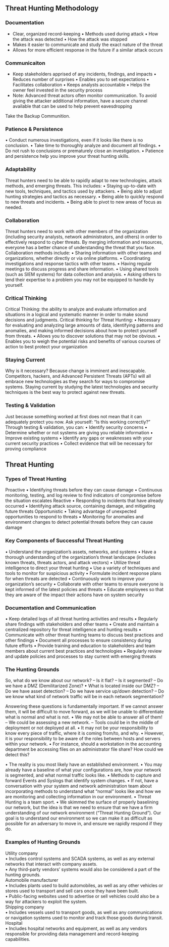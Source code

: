 ## Threat Hunting Methodology

### Documentation
- Clear, organized record-keeping
    • Methods used during attack
    • How the attack was detected
    • How the attack was stopped
- Makes it easier to communicate and study the exact nature of the threat
- Allows for more efficient response in the future if a similar attack occurs

### Communicaiton
- Keep stakeholders apprised of any incidents, findings, and impacts
    • Reduces number of surprises
    • Enables you to set expectations
    • Facilitates collaboration
    • Keeps analysts accountable
    • Helps the owner feel invested in the security process
- Note: Advanced threat actors often monitor communication. To avoid giving the attacker additional information, have a secure channel available that can be used to help prevent eavesdropping

Take the Backup Communition. 

### Patience & Persistence
• Conduct numerous investigations, even if it looks like there is no conclusion.
• Take time to thoroughly analyze and document all findings.
• Do not rush to conclusions or prematurely close an investigation.
• Patience and persistence help you improve your threat hunting 
skills.

### Adaptability
Threat hunters need to be able to rapidly adapt to new technologies, 
attack methods, and emerging threats.
This includes:
• Staying up-to-date with new tools, techniques, and tactics used by 
attackers.
• Being able to adjust hunting strategies and tactics as necessary.
• Being able to quickly respond to new threats and incidents.
• Being able to pivot to new areas of focus as needed.

### Collaboration
Threat hunters need to work with other members of the organization (including security analysts, network administrators, and others) in 
order to effectively respond to cyber threats.
By merging information and resources, everyone has a better chance of understanding the threat that you face.
Collaboration methods include:
• Sharing information with other teams and organizations, whether 
directly or via online platforms.
• Coordinating investigations and response tactics with other teams.
• Having regular meetings to discuss progress and share information.
• Using shared tools (such as SIEM systems) for data collection and 
analysis.
• Asking others to lend their expertise to a problem you may not be 
equipped to handle by yourself.

### Critical Thinking
Critical Thinking: the ability to analyze and evaluate information and 
situations in a logical and systematic manner in order to make sound 
decisions and judgments.
Critical thinking for Threat Hunting:
• Necessary for evaluating and analyzing large amounts of data, 
identifying patterns and anomalies, and making informed decisions 
about how to protect yourself from threats.
• Allows you to discover solutions that may not be obvious.
• Enables you to weigh the potential risks and benefits of various 
courses of action to best protect your organization

### Staying Current
Why is it necessary? Because change is imminent and inescapable.
Competitors, hackers, and Advanced Persistent Threats (APTs) will all embrace new technologies as they search for ways to compromise systems.
Staying current by studying the latest technologies and security techniques is the best way to protect against new threats.

### Testing & Validation
Just because something worked at first does not mean that it can adequately protect you now.
Ask yourself: “Is this working correctly?”
Through testing & validation, you can:
• Identify security concerns
• Determine whether or not systems are giving you reliable information
• Improve existing systems
• Identify any gaps or weaknesses with your current security practices
• Collect evidence that will be necessary for proving compliance

## Threat Hunting
### Types of Threat Hunting
Proactive
• Identifying threats before they can cause damage
• Continuous monitoring, testing, and log review to find indicators of 
compromise before the situation escalates
Reactive
• Responding to incidents that have already occurred
• Identifying attack source, containing damage, and mitigating future 
threats
Opportunistic
• Taking advantage of unexpected opportunities to respond to threats
• Monitoring for anomalies and environment changes to detect 
potential threats before they can cause damage

### Key Components of Successful Threat Hunting
• Understand the organization’s assets, networks, and systems
• Have a thorough understanding of the organization’s threat 
landscape (includes known threats, threats actors, and attack 
vectors)
• Utilize threat intelligence to direct your threat hunting
• Use a variety of techniques and tools to monitor for suspicious 
activity
• Formulate incident response plans for when threats are detected
• Continuously work to improve your organization’s security
• Collaborate with other teams to ensure everyone is kept informed 
of the latest policies and threats
• Educate employees so that they are aware of the impact their 
actions have on system security

### Documentation and Communication
• Keep detailed logs of all threat hunting activities and results
• Regularly share findings with stakeholders and other teams
• Create and maintain a centralized repository for threat intelligence and hunting results
• Communicate with other threat hunting teams to discuss best practices and other findings
• Document all processes to ensure consistency during future efforts
• Provide training and education to stakeholders and team members about current best practices and technologies
• Regularly review and update policies and processes to stay current with emerging threats

### The Hunting Grounds
So, what do we know about our network?
– Is it flat?
– Is it segmented?
– Do we have a DMZ (Demilitarized Zone)?
    • What is located inside our DMZ?
– Do we have asset detection?
– Do we have service up/down detection?
– Do we know what kind of network traffic will be in each network segmentation?

Answering these questions is fundamentally important. If we cannot answer 
them, it will be difficult to move forward, as we will be unable to differentiate 
what is normal and what is not.
• We may not be able to answer all of them!
– We could be assessing a new network.
– Tools could be in the middle of deployment or not deployed at all.
• It may not be your responsibility to know every piece of traffic, where it is 
coming from/to, and why.
• However, it is your responsibility to be aware of the roles between hosts and 
servers within your network. 
• For instance, should a workstation in the accounting department be 
accessing files on an administrator file share? How could we detect this?

• The reality is you most likely have an established environment. 
• You may already have a baseline of what your configurations are, how your network is segmented, and what normal traffic looks like. 
• Methods to capture and forward Events and Syslogs that identify system changes.
• If not, have a conversation with your system and network administration team about incorporating methods to understand what “normal” looks like and how we are monitoring and collecting information in our environment. 
• Threat Hunting is a team sport. 
• We skimmed the surface of properly baselining our network, but the idea is that we need to ensure that we have a firm understanding of our network environment (“Threat Hunting Ground”). Our goal is to understand our environment so we can make it as difficult as possible for an adversary to move in, and ensure we rapidly respond if they do.

### Examples of Hunting Grounds
Utility company  
• Includes control systems and SCADA systems, as well as any external networks that interact with company assets.  
• Any third-party vendors’ systems would also be considered a part of the hunting grounds.  
Automobile manufacturer  
• Includes plants used to build automobiles, as well as any other vehicles or stores used to transport and sell cars once they have been built.  
• Public-facing websites used to advertise or sell vehicles could also be a way for attackers to exploit the system.  
Shipping company  
• Includes vessels used to transport goods, as well as any communications or navigation systems used to monitor and track those goods during transit.  
Hospital  
• Includes hospital networks and equipment, as well as any vendors responsible for providing data management and record-keeping capabilities.  







